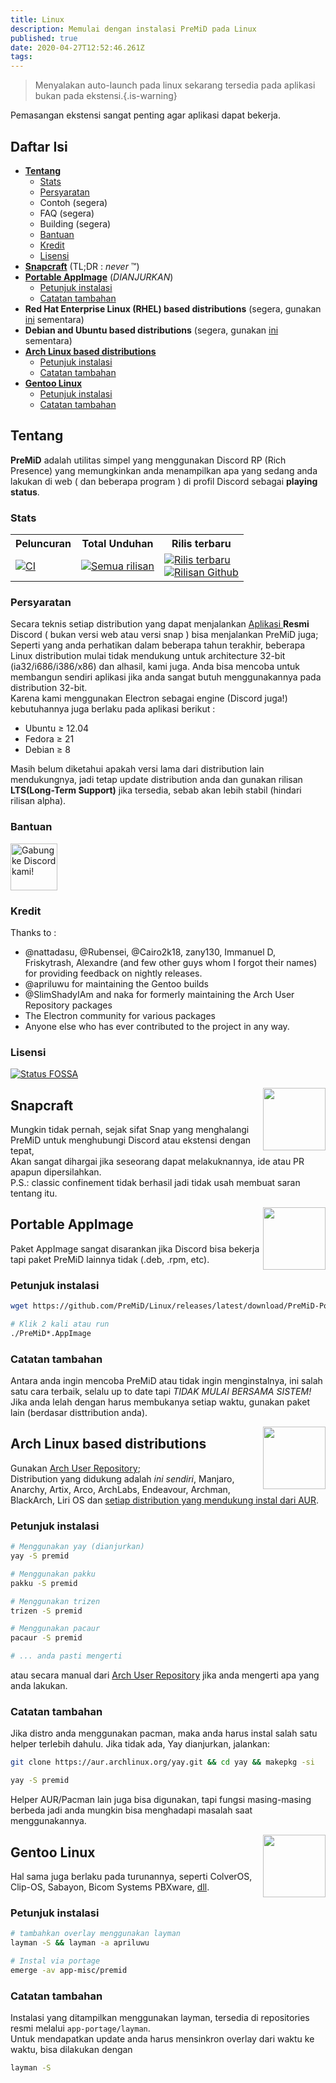 ```yaml
---
title: Linux
description: Memulai dengan instalasi PreMiD pada Linux
published: true
date: 2020-04-27T12:52:46.261Z
tags:
---
```


> Menyalakan auto-launch pada linux sekarang tersedia pada aplikasi bukan pada ekstensi.{.is-warning}

Pemasangan ekstensi sangat penting agar aplikasi dapat bekerja.

## Daftar Isi

- **[Tentang](#about)**
  - [Stats](#stats)
  - [Persyaratan](#requirements)
  - Contoh (segera)
  - FAQ (segera)
  - Building (segera)
  - [Bantuan](#support)
  - [Kredit](#credits)
  - [Lisensi](#license)
- **[Snapcraft](#snapcraft)** (TL;DR : _never_ ™️)
- **[Portable AppImage](#portable-appimage)** (_DIANJURKAN_)
  - [Petunjuk instalasi](#installation-instructions)
  - [Catatan tambahan](#additional-notes)
- **Red Hat Enterprise Linux (RHEL) based distributions** (segera, gunakan [ini](#portable-appimage) sementara)
- **Debian and Ubuntu based distributions** (segera, gunakan [ini](#portable-appimage) sementara)
- **[Arch Linux based distributions](#arch-linux-based-distributions)**
  - [Petunjuk instalasi](#installation-instructions-1)
  - [Catatan tambahan](#additional-notes-1)
- **[Gentoo Linux](#gentoo-linux)**
  - [Petunjuk instalasi](#installation-instructions-2)
  - [Catatan tambahan](#additional-notes-2)

<a name="about"></a>

## Tentang

**PreMiD** adalah utilitas simpel yang menggunakan Discord RP (Rich Presence) yang memungkinkan anda menampilkan apa yang sedang anda lakukan di web ( dan beberapa program ) di profil Discord sebagai **playing status**.

<a name="stats"></a>

### Stats

<table>
  <tr>
    <th>Peluncuran</th>
    <th>Total Unduhan</th>
    <th>Rilis terbaru</th>
  </tr>
  <tr>
    <td><a href="https://github.com/PreMiD/Linux/actions"><img src="https://github.com/PreMiD/Linux/workflows/CI/badge.svg?branch=master&event=push" alt="CI"></a></td>
    <td><a href="https://github.com/PreMiD/Linux/releases"><img src="https://img.shields.io/github/downloads/PreMiD/Linux/total.svg?maxAge=86400" alt="Semua rilisan"></a></td>
    <td><a href="https://github.com/PreMiD/Linux/releases/latest"><img src="https://img.shields.io/github/v/release/PreMiD/Linux.svg?maxAge=86400" alt="Rilis terbaru"><br><img src="https://img.shields.io/github/downloads/PreMiD/Linux/latest/total.svg?maxAge=86400" alt="Rilisan Github"></a></td>
  </tr>
</table>

<a name="requirements"></a>

### Persyaratan

Secara teknis setiap distribution yang dapat menjalankan [Aplikasi ](https://discordapp.com/download)**Resmi** Discord ( bukan versi web atau versi snap ) bisa menjalankan PreMiD juga;</br> Seperti yang anda perhatikan dalam beberapa tahun terakhir, beberapa Linux distribution mulai tidak mendukung untuk architecture 32-bit (ia32/i686/i386/x86) dan alhasil, kami juga. Anda bisa mencoba untuk membangun sendiri aplikasi jika anda sangat butuh menggunakannya pada distribution 32-bit.</br> Karena kami menggunakan Electron sebagai engine (Discord juga!) kebutuhannya juga berlaku pada aplikasi berikut :

- Ubuntu ≥ 12.04
- Fedora ≥ 21
- Debian ≥ 8

Masih belum diketahui apakah versi lama dari distribution lain mendukungnya, jadi tetap update distribution anda dan gunakan rilisan **LTS(Long-Term Support)** jika tersedia, sebab akan lebih stabil (hindari rilisan alpha).

<a name="support"></a>

### Bantuan

<div>
  <a target="_blank" href="https://discord.gg/WvfVZ8T" title="Gabung ke Discord kami!">
    <img height="75px" draggable="false" src="https://discordapp.com/api/guilds/493130730549805057/widget.png?style=banner2" alt="Gabung ke Discord kami!">
  </a>
</div>

<a name="credits"></a>

### Kredit

Thanks to :

- @nattadasu, @Rubensei, @Cairo2k18, zany130, Immanuel D, Friskytrash, Alexandre (and few other guys whom I forgot their names) for providing feedback on nightly releases.
- @apriluwu for maintaining the Gentoo builds
- @SlimShadyIAm and naka for formerly maintaining the Arch User Repository packages
- The Electron community for various packages
- Anyone else who has ever contributed to the project in any way.

<a name="license"></a>

### Lisensi

[![Status FOSSA](https://app.fossa.io/api/projects/git%2Bgithub.com%2FPreMiD%2FLinux.svg?type=large)](https://app.fossa.io/projects/git%2Bgithub.com%2FPreMiD%2FLinux?ref=badge_large)

<img src="https://i.imgur.com/ACAxtmA.png" width="100" height="100" align="right"></img>
<a name="snapcraft"></a>

## Snapcraft

Mungkin tidak pernah, sejak sifat Snap yang menghalangi PreMiD untuk menghubungi Discord atau ekstensi dengan tepat,</br> Akan sangat dihargai jika seseorang dapat melakuknannya, ide atau PR apapun dipersilahkan.</br> P.S.: classic confinement tidak berhasil jadi tidak usah membuat saran tentang itu.

<img src="https://i.imgur.com/qEZOOfU.png" width="100" height="100" align="right"></img>
<a name="appimage"></a>

## Portable AppImage

Paket AppImage sangat disarankan jika Discord bisa bekerja tapi paket PreMiD lainnya tidak (.deb, .rpm, etc).

<a name="appimageinstall"></a>

### Petunjuk instalasi

```bash
wget https://github.com/PreMiD/Linux/releases/latest/download/PreMiD-Portable.AppImage && chmod a+x PreMiD*.AppImage
```

```bash
# Klik 2 kali atau run
./PreMiD*.AppImage
```

<a name="appimagenotes"></a>

### Catatan tambahan

Antara anda ingin mencoba PreMiD atau tidak ingin menginstalnya, ini salah satu cara terbaik, selalu up to date tapi _TIDAK MULAI BERSAMA SISTEM!_</br>Jika anda lelah dengan harus membukanya setiap waktu, gunakan paket lain (berdasar disttribution anda).

<a name="arch"></a>
<img src="https://i.imgur.com/NBevNlU.png" width="100" height="100" align="right"></img>

## Arch Linux based distributions

Gunakan [Arch User Repository](https://aur.archlinux.org/packages/premid);</br> Distribution yang didukung adalah _ini sendiri_, Manjaro, Anarchy, Artix, Arco, ArchLabs, Endeavour, Archman, BlackArch, Liri OS dan [setiap distribution yang mendukung instal dari AUR](https://wiki.archlinux.org/index.php/Arch-based_distributions#Active).

<a name="archinstall"></a>

### Petunjuk instalasi

```bash
# Menggunakan yay (dianjurkan)
yay -S premid
```

```bash
# Menggunakan pakku
pakku -S premid
```

```bash
# Menggunakan trizen
trizen -S premid
```

```bash
# Menggunakan pacaur
pacaur -S premid
```

```bash
# ... anda pasti mengerti
```

atau secara manual dari [Arch User Repository](https://aur.archlinux.org/packages/premid) jika anda mengerti apa yang anda lakukan.

<a name="archnotes"></a>

### Catatan tambahan

Jika distro anda menggunakan pacman, maka anda harus instal salah satu helper terlebih dahulu. Jika tidak ada, Yay dianjurkan, jalankan:

```bash
git clone https://aur.archlinux.org/yay.git && cd yay && makepkg -si
```

```bash
yay -S premid
```

Helper AUR/Pacman lain juga bisa digunakan, tapi fungsi masing-masing berbeda jadi anda mungkin bisa menghadapi masalah saat menggunakannya.

<img src="https://i.imgur.com/Kv1X2to.png" width="100" height="100" align="right"></img>
<a name="gentoo"></a>

## Gentoo Linux

Hal sama juga berlaku pada turunannya, seperti ColverOS, Clip-OS, Sabayon, Bicom Systems PBXware, [dll](https://wiki.gentoo.org/wiki/Distributions_based_on_Gentoo#Active_projects).

<a name="gentooinstall"></a>

### Petunjuk instalasi

```bash
# tambahkan overlay menggunakan layman
layman -S && layman -a apriluwu
```

```bash
# Instal via portage
emerge -av app-misc/premid
```

<a name="gentoonotes"></a>

### Catatan tambahan

Instalasi yang ditampilkan menggunakan layman, tersedia di repositories resmi melalui `app-portage/layman`.<br> Untuk mendapatkan update anda harus mensinkron overlay dari waktu ke waktu, bisa dilakukan dengan

```bash
layman -S
```